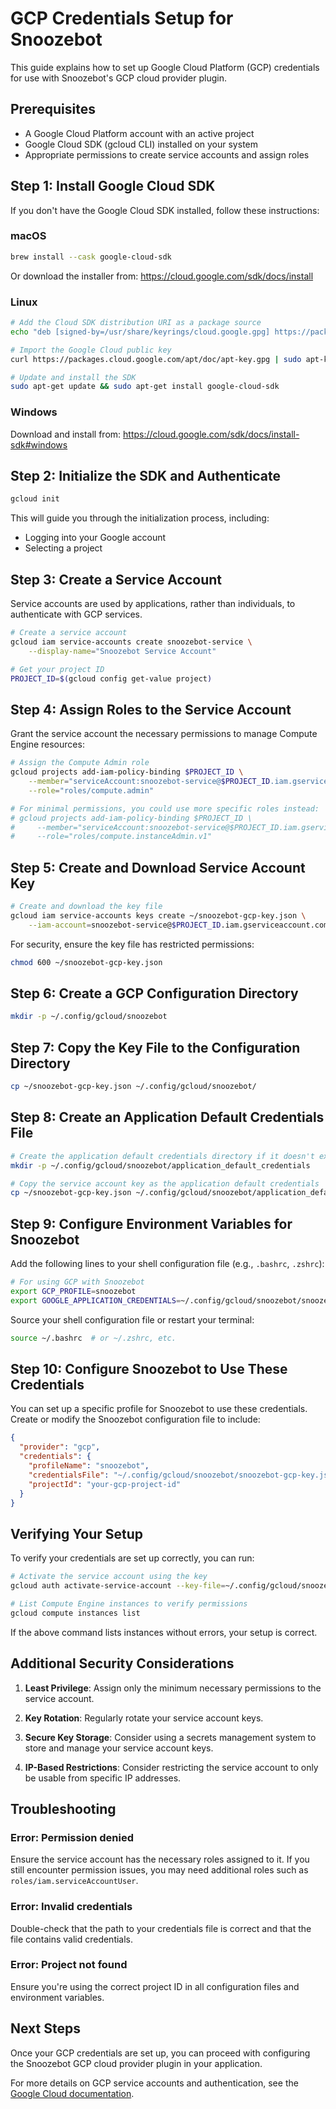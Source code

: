 # GCP Credentials Setup for Snoozebot

This guide explains how to set up Google Cloud Platform (GCP) credentials for use with Snoozebot's GCP cloud provider plugin.

## Prerequisites

- A Google Cloud Platform account with an active project
- Google Cloud SDK (gcloud CLI) installed on your system
- Appropriate permissions to create service accounts and assign roles

## Step 1: Install Google Cloud SDK

If you don't have the Google Cloud SDK installed, follow these instructions:

### macOS
```bash
brew install --cask google-cloud-sdk
```

Or download the installer from: https://cloud.google.com/sdk/docs/install

### Linux
```bash
# Add the Cloud SDK distribution URI as a package source
echo "deb [signed-by=/usr/share/keyrings/cloud.google.gpg] https://packages.cloud.google.com/apt cloud-sdk main" | sudo tee -a /etc/apt/sources.list.d/google-cloud-sdk.list

# Import the Google Cloud public key
curl https://packages.cloud.google.com/apt/doc/apt-key.gpg | sudo apt-key --keyring /usr/share/keyrings/cloud.google.gpg add -

# Update and install the SDK
sudo apt-get update && sudo apt-get install google-cloud-sdk
```

### Windows
Download and install from: https://cloud.google.com/sdk/docs/install-sdk#windows

## Step 2: Initialize the SDK and Authenticate

```bash
gcloud init
```

This will guide you through the initialization process, including:
- Logging into your Google account
- Selecting a project

## Step 3: Create a Service Account

Service accounts are used by applications, rather than individuals, to authenticate with GCP services.

```bash
# Create a service account
gcloud iam service-accounts create snoozebot-service \
    --display-name="Snoozebot Service Account"

# Get your project ID
PROJECT_ID=$(gcloud config get-value project)
```

## Step 4: Assign Roles to the Service Account

Grant the service account the necessary permissions to manage Compute Engine resources:

```bash
# Assign the Compute Admin role
gcloud projects add-iam-policy-binding $PROJECT_ID \
    --member="serviceAccount:snoozebot-service@$PROJECT_ID.iam.gserviceaccount.com" \
    --role="roles/compute.admin"

# For minimal permissions, you could use more specific roles instead:
# gcloud projects add-iam-policy-binding $PROJECT_ID \
#     --member="serviceAccount:snoozebot-service@$PROJECT_ID.iam.gserviceaccount.com" \
#     --role="roles/compute.instanceAdmin.v1"
```

## Step 5: Create and Download Service Account Key

```bash
# Create and download the key file
gcloud iam service-accounts keys create ~/snoozebot-gcp-key.json \
    --iam-account=snoozebot-service@$PROJECT_ID.iam.gserviceaccount.com
```

For security, ensure the key file has restricted permissions:

```bash
chmod 600 ~/snoozebot-gcp-key.json
```

## Step 6: Create a GCP Configuration Directory

```bash
mkdir -p ~/.config/gcloud/snoozebot
```

## Step 7: Copy the Key File to the Configuration Directory

```bash
cp ~/snoozebot-gcp-key.json ~/.config/gcloud/snoozebot/
```

## Step 8: Create an Application Default Credentials File

```bash
# Create the application default credentials directory if it doesn't exist
mkdir -p ~/.config/gcloud/snoozebot/application_default_credentials

# Copy the service account key as the application default credentials
cp ~/snoozebot-gcp-key.json ~/.config/gcloud/snoozebot/application_default_credentials/adc.json
```

## Step 9: Configure Environment Variables for Snoozebot

Add the following lines to your shell configuration file (e.g., `.bashrc`, `.zshrc`):

```bash
# For using GCP with Snoozebot
export GCP_PROFILE=snoozebot
export GOOGLE_APPLICATION_CREDENTIALS=~/.config/gcloud/snoozebot/snoozebot-gcp-key.json
```

Source your shell configuration file or restart your terminal:

```bash
source ~/.bashrc  # or ~/.zshrc, etc.
```

## Step 10: Configure Snoozebot to Use These Credentials

You can set up a specific profile for Snoozebot to use these credentials. Create or modify the Snoozebot configuration file to include:

```json
{
  "provider": "gcp",
  "credentials": {
    "profileName": "snoozebot",
    "credentialsFile": "~/.config/gcloud/snoozebot/snoozebot-gcp-key.json",
    "projectId": "your-gcp-project-id"
  }
}
```

## Verifying Your Setup

To verify your credentials are set up correctly, you can run:

```bash
# Activate the service account using the key
gcloud auth activate-service-account --key-file=~/.config/gcloud/snoozebot/snoozebot-gcp-key.json

# List Compute Engine instances to verify permissions
gcloud compute instances list
```

If the above command lists instances without errors, your setup is correct.

## Additional Security Considerations

1. **Least Privilege**: Assign only the minimum necessary permissions to the service account.

2. **Key Rotation**: Regularly rotate your service account keys.

3. **Secure Key Storage**: Consider using a secrets management system to store and manage your service account keys.

4. **IP-Based Restrictions**: Consider restricting the service account to only be usable from specific IP addresses.

## Troubleshooting

### Error: Permission denied
Ensure the service account has the necessary roles assigned to it. If you still encounter permission issues, you may need additional roles such as `roles/iam.serviceAccountUser`.

### Error: Invalid credentials
Double-check that the path to your credentials file is correct and that the file contains valid credentials.

### Error: Project not found
Ensure you're using the correct project ID in all configuration files and environment variables.

## Next Steps

Once your GCP credentials are set up, you can proceed with configuring the Snoozebot GCP cloud provider plugin in your application.

For more details on GCP service accounts and authentication, see the [Google Cloud documentation](https://cloud.google.com/docs/authentication/getting-started).